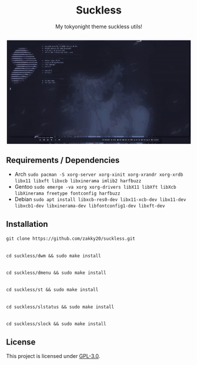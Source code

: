 <h1 align="center">Suckless</h1>
<p align="center">My tokyonight theme suckless utils!</p>

##
<p align="center">
<img src="./preview.gif" alt="Video Preview" width="500px">
</p>

## Requirements / Dependencies
* Arch
`sudo pacman -S xorg-server xorg-xinit xorg-xrandr xorg-xrdb libx11 libxft libxcb libxinerama imlib2 harfbuzz`
* Gentoo
`sudo emerge -va xorg xorg-drivers libX11 libXft libXcb libXinerama freetype fontconfig harfbuzz`
* Debian
`sudo apt install libxcb-res0-dev libx11-xcb-dev libx11-dev libxcb1-dev libxinerama-dev libfontconfig1-dev libxft-dev`
##

## Installation
`git clone https://github.com/zakky20/suckless.git`
##
`cd suckless/dwm && sudo make install`
##
`cd suckless/dmenu && sudo make install`
##
`cd suckless/st && sudo make install`
##
`cd suckless/slstatus && sudo make install`
##
`cd suckless/slock && sudo make install`
##

## License
This project is licensed under [GPL-3.0](https://raw.githubusercontent.com/Illumina/licenses/master/gpl-3.0.txt).
